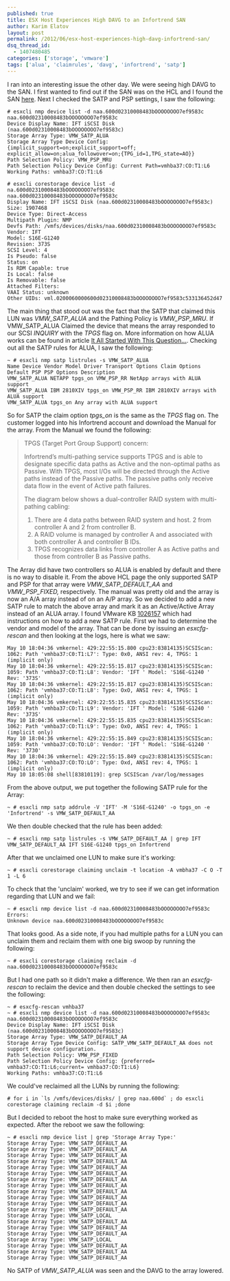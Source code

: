 ```yaml
---
published: true
title: ESX Host Experiences High DAVG to an Infortrend SAN
author: Karim Elatov
layout: post
permalink: /2012/06/esx-host-experiences-high-davg-infortrend-san/
dsq_thread_id:
  - 1407480485
categories: ['storage', 'vmware']
tags: ['alua', 'claimrules', 'davg', 'infortrend', 'satp']
---
```


I ran into an interesting issue the other day. We were seeing high DAVG to the SAN. I first wanted to find out if the SAN was on the HCL and I found the SAN [here](http://www.vmware.com/resources/compatibility/detail.php?deviceCategory=san&productid=18911&deviceCategory=san&partner=121&keyword=S16&isSVA=1&page=1&display_interval=10&sortColumn=Partner&sortOrder=Asc). Next I checked the SATP and PSP settings, I saw the following:


	# esxcli nmp device list -d naa.600d02310008483bOOOOOOOO7ef9583c
	naa.600d02310008483bOOOOOOOO7ef9583c
	Device Display Name: IFT iSCSI Disk (naa.600d02310008483bOOOOOOOO7ef9583c)
	Storage Array Type: VMW_SATP_ALUA
	Storage Array Type Device Config: {implicit_support=on;explicit_support=off; explicit_allow=on;alua_followover=on;{TPG_id=1,TPG_state=AO}}
	Path Selection Policy: VMW_PSP_MRU
	Path Selection Policy Device Config: Current Path=vmhba37:CO:T1:L6
	Working Paths: vmhba37:CO:T1:L6

	# esxcli corestorage device list -d na.600d02310008483bOOOOOOOO7ef9583c
	naa.600d02310008483bOOOOOOOO7ef9583c
	Display Name: IFT iSCSI Disk (naa.600d02310008483bOOOOOOOO7ef9583c)
	Size: 1907468
	Device Type: Direct-Access
	Multipath Plugin: NMP
	Devfs Path: /vmfs/devices/disks/naa.600d02310008483bOOOOOOOO7ef9583c
	Vendor: IFT
	Model: S16E-G1240
	Revision: 373S
	SCSI Level: 4
	Is Pseudo: false
	Status: on
	Is RDM Capable: true
	Is Local: false
	Is Removable: false
	Attached Filters:
	VAAI Status: unknown
	Other UIDs: vml.0200060000600d02310008483bOOOOOOOO7ef9583c533136452d47


The main thing that stood out was the fact that the SATP that claimed this LUN was *VMW_SATP_ALUA* and the Pathing Policy is *VMW_PSP_MRU*. If VMW_SATP_ALUA Claimed the device that means the array responded to our SCSI *INQUIRY* with the *TPGS* flag on. More information on how ALUA works can be found in article [It All Started With This Question…](http://deinoscloud.wordpress.com/?s=alua). Checking out all the SATP rules for ALUA, I saw the following:


	~ # esxcli nmp satp listrules -s VMW_SATP_ALUA
	Name Device Vendor Model Driver Transport Options Claim Options Default PSP PSP Options Description
	VMW_SATP_ALUA NETAPP tpgs_on VMW_PSP_RR NetApp arrays with ALUA support
	VMW_SATP_ALUA IBM 2810XIV tpgs_on VMW_PSP_RR IBM 2810XIV arrays with ALUA support
	VMW_SATP_ALUA tpgs_on Any array with ALUA support


So for SATP the claim option *tpgs_on* is the same as the *TPGS* flag on. The customer logged into his Infortrend account and download the Manual for the array. From the Manual we found the following:

> TPGS (Target Port Group Support) concern:
>
> Infortrend’s multi-pathing service supports TPGS and is able to designate specific data paths as Active and the non-optimal paths as Passive. With TPGS, most I/Os will be directed through the Active paths instead of the Passive paths. The passive paths only receive data flow in the event of Active path failures.
>
> The diagram below shows a dual-controller RAID system with multi-pathing cabling:
>
> 1.  There are 4 data paths between RAID system and host. 2 from controller A and 2 from controller B.
> 2.  A RAID volume is managed by controller A and associated with both controller A and controller B IDs.
> 3.  TPGS recognizes data links from controller A as Active paths and those from controller B as Passive paths.

The Array did have two controllers so ALUA is enabled by default and there is no way to disable it. From the above HCL page the only supported SATP and PSP for that array were *VMW_SATP_DEFAULT_AA* and *VMW_PSP_FIXED,* respectively. The manual was pretty old and the array is now an A/A array instead of on an A/P array. So we decided to add a new SATP rule to match the above array and mark it as an Active/Active Array instead of an ALUA array. I found VMware KB [1026157](http://kb.vmware.com/kb/1026157) which had instructions on how to add a new SATP rule. First we had to determine the vendor and model of the array. That can be done by issuing an *esxcfg-rescan* and then looking at the logs, here is what we saw:


	May 10 18:04:36 vmkernel: 429:22:55:15.800 cpu23:83814135)SCSIScan: 1062: Path 'vmhba37:C0:T1:L7': Type: 0x0, ANSI rev: 4, TPGS: 1 (implicit only)
	May 10 18:04:36 vmkernel: 429:22:55:15.817 cpu23:83814135)SCSIScan: 1059: Path 'vmhba37:CO:T1:L8': Vendor: 'IFT ' Model: 'S16E-G1240 ' Rev: '373S'
	May 10 18:04:36 vmkernel: 429:22:55:15.817 cpu23:83814135)SCSIScan: 1062: Path 'vmhba37:CO:T1:L8': Type: OxO, ANSI rev: 4, TPGS: 1 (implicit only)
	May 10 18:04:36 vmkernel: 429:22:55:15.835 cpu23:83814135)SCSIScan: 1059: Path 'vmhba37:CO:T1:L9': Vendor: 'IFT ' Model: 'S16E-G1240 ' Rev: '373S'
	May 10 18:04:36 vmkernel: 429:22:55:15.835 cpu23:83814135)SCSIScan: 1062: Path 'vmhba37:CO:T1:L9': Type: OxO, ANSI rev: 4, TPGS: 1 (implicit only)
	May 10 18:04:36 vmkernel: 429:22:55:15.849 cpu23:83814135)SCSIScan: 1059: Path 'vmhba37:CO:TO:LO': Vendor: 'IFT ' Model: 'S16E-G1240 ' Rev: '3730'
	May 10 18:04:36 vmkernel: 429:22:55:15.849 cpu23:83814135)SCSIScan: 1062: Path 'vmhba37:CO:TO:LO': Type: Oxd, ANSI rev: 4, TPGS: 1 (implicit only)
	May 10 18:05:08 shell[83810119]: grep SCSIScan /var/log/messages


From the above output, we put together the following SATP rule for the Array:


	~ # esxcli nmp satp addrule -V 'IFT' -M 'S16E-G1240' -o tpgs_on -e 'Infortrend' -s VMW_SATP_DEFAULT_AA


We then double checked that the rule has been added:


	~ # esxcli nmp satp listrules -s VMW_SATP_DEFAULT_AA | grep IFT
	VMW_SATP_DEFAULT_AA IFT S16E-G1240 tpgs_on Infortrend


After that we unclaimed one LUN to make sure it's working:


	~ # esxcli corestorage claiming unclaim -t location -A vmbha37 -C O -T 1 -L 6


To check that the 'unclaim' worked, we try to see if we can get information regarding that LUN and we fail:


	~ # esxcli nmp device list -d naa.600d02310008483bOOOOOOOO7ef9583c
	Errors:
	Unknown device naa.600d02310008483bOOOOOOOO7ef9583c


That looks good. As a side note, if you had multiple paths for a LUN you can unclaim them and reclaim them with one big swoop by running the following:


	~ # esxcli corestorage claiming reclaim -d naa.600d02310008483bOOOOOOOO7ef9583c


But I had one path so it didn't make a difference. We then ran an *esxcfg-rescan* to reclaim the device and then double checked the settings to see the following:


	~ # esxcfg-rescan vmhba37
	~ # esxcli nmp device list -d naa.600d02310008483bOOOOOOOO7ef9583c
	naa.600d02310008483bOOOOOOOO7ef9583c
	Device Display Name: IFT iSCSI Disk (naa.600d02310008483bOOOOOOOO7ef9583c)
	Storage Array Type: VMW_SATP_DEFAULT_AA
	Storage Array Type Device Config: SATP_VMW_SATP_DEFAULT_AA does not support device configuration.
	Path Selection Policy: VMW_PSP_FIXED
	Path Selection Policy Device Config: {preferred= vmhba37:CO:T1:L6;current= vmhba37:CO:T1:L6}
	Working Paths: vmhba37:CO:T1:L6


We could've reclaimed all the LUNs by running the following:


	# for i in `ls /vmfs/devices/disks/ | grep naa.600d` ; do esxcli corestorage claiming reclaim -d $i ;done


But I decided to reboot the host to make sure everything worked as expected. After the reboot we saw the following:


	~ # esxcli nmp device list | grep 'Storage Array Type:'
	Storage Array Type: VMW_SATP_DEFAULT_AA
	Storage Array Type: VMW_SATP_DEFAULT_AA
	Storage Array Type: VMW_SATP_DEFAULT_AA
	Storage Array Type: VMW_SATP_DEFAULT_AA
	Storage Array Type: VMW_SATP_DEFAULT_AA
	Storage Array Type: VMW_SATP_DEFAULT_AA
	Storage Array Type: VMW_SATP_DEFAULT_AA
	Storage Array Type: VMW_SATP_DEFAULT_AA
	Storage Array Type: VMW_SATP_DEFAULT_AA
	Storage Array Type: VMW_SATP_DEFAULT_AA
	Storage Array Type: VMW_SATP_DEFAULT_AA
	Storage Array Type: VMW_SATP_DEFAULT_AA
	Storage Array Type: VMW_SATP_LOCAL
	Storage Array Type: VMW_SATP_DEFAULT_AA
	Storage Array Type: VMW_SATP_DEFAULT_AA
	Storage Array Type: VMW_SATP_DEFAULT_AA
	Storage Array Type: VMW_SATP_LOCAL
	Storage Array Type: VMW_SATP_DEFAULT_AA
	Storage Array Type: VMW_SATP_DEFAULT_AA
	Storage Array Type: VMW_SATP_DEFAULT_AA


No SATP of *VMW_SATP_ALUA* was seen and the DAVG to the array lowered.
